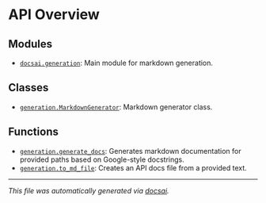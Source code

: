 <!-- markdownlint-disable -->

# API Overview

## Modules

- [`docsai.generation`](./docsai.generation.md#module-docsaigeneration): Main module for markdown generation.

## Classes

- [`generation.MarkdownGenerator`](./docsai.generation.md#class-markdowngenerator): Markdown generator class.

## Functions

- [`generation.generate_docs`](./docsai.generation.md#function-generate_docs): Generates markdown documentation for provided paths based on Google-style docstrings.
- [`generation.to_md_file`](./docsai.generation.md#function-to_md_file): Creates an API docs file from a provided text.


---

_This file was automatically generated via [docsai](https://github.com/khulnasoft/docsai)._
